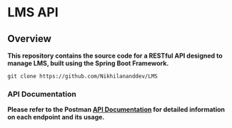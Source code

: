 # LMS API

## Overview
**This repository contains the source code for a RESTful API designed to manage LMS, built using the Spring Boot Framework.**


```base
git clone https://github.com/Nikhilananddev/LMS
```

### API Documentation
**Please refer to the Postman [API Documentation](https://www.postman.com/supply-specialist-10760518/workspace/code-a-thon/collection/30393717-25d5702c-3c12-4fdf-9fc5-fe0d21e45206?action=share&creator=30393717)
for detailed information on each endpoint and its usage.**
